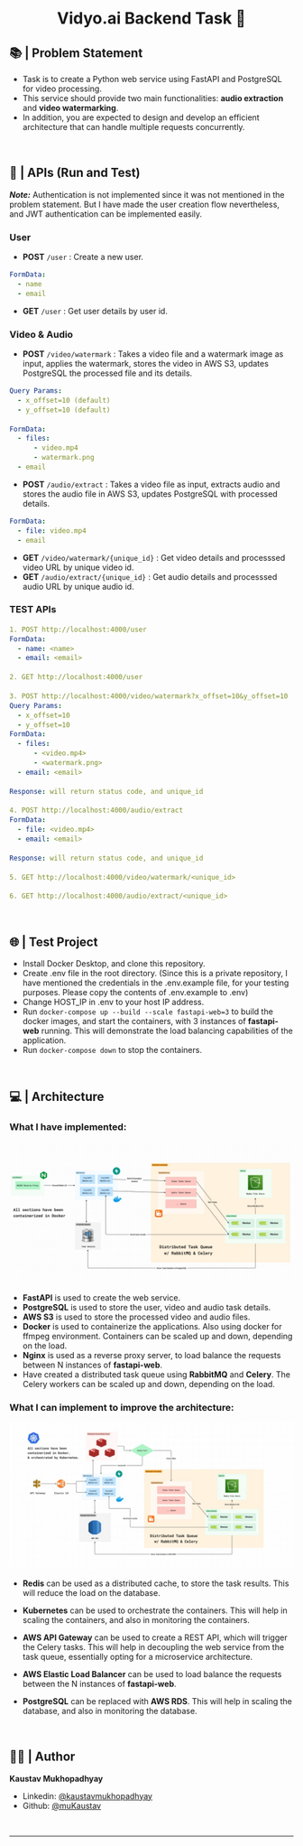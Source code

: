 <h1 align="center">Vidyo.ai Backend Task 🧭</h1>

## 📚 | Problem Statement

- Task is to create a Python web service using FastAPI and PostgreSQL for video processing.
- This service should provide two main functionalities: **audio extraction** and **video watermarking**.
- In addition, you are expected to design and develop an efficient architecture that can handle multiple requests concurrently.

<br/>

## 🚀 | APIs (Run and Test)

_**Note:**_ Authentication is not implemented since it was not mentioned in the problem statement. But I have made the user creation flow nevertheless, and JWT authentication can be implemented easily.

### User

- **POST** `/user` : Create a new user.

```yml
FormData:
  - name
  - email
```

- **GET** `/user` : Get user details by user id.

### Video & Audio

- **POST** `/video/watermark` : Takes a video file and a watermark image as input, applies the watermark, stores the video in AWS S3, updates PostgreSQL the processed file and its details.

```yml
Query Params:
  - x_offset=10 (default)
  - y_offset=10 (default)

FormData:
  - files:
      - video.mp4
      - watermark.png
  - email
```

- **POST** `/audio/extract` : Takes a video file as input, extracts audio and stores the audio file in AWS S3, updates PostgreSQL with processed details.

```yml
FormData:
  - file: video.mp4
  - email
```

- **GET** `/video/watermark/{unique_id}` : Get video details and processsed video URL by unique video id.
- **GET** `/audio/extract/{unique_id}` : Get audio details and processsed audio URL by unique audio id.

### TEST APIs

```yml
1. POST http://localhost:4000/user
FormData:
  - name: <name>
  - email: <email>

2. GET http://localhost:4000/user

3. POST http://localhost:4000/video/watermark?x_offset=10&y_offset=10
Query Params:
  - x_offset=10
  - y_offset=10
FormData:
  - files:
      - <video.mp4>
      - <watermark.png>
  - email: <email>

Response: will return status code, and unique_id

4. POST http://localhost:4000/audio/extract
FormData:
  - file: <video.mp4>
  - email: <email>

Response: will return status code, and unique_id

5. GET http://localhost:4000/video/watermark/<unique_id>

6. GET http://localhost:4000/audio/extract/<unique_id>
```

  <br/>

## 🌐 | Test Project

- Install Docker Desktop, and clone this repository.
- Create .env file in the root directory. (Since this is a private repository, I have mentioned the credentials in the .env.example file, for your testing purposes. Please copy the contents of .env.example to .env)
- Change HOST_IP in .env to your host IP address.
- Run `docker-compose up --build --scale fastapi-web=3` to build the docker images, and start the containers, with 3 instances of **fastapi-web** running. This will demonstrate the load balancing capabilities of the application.
- Run `docker-compose down` to stop the containers.

<br/>

## 💻 | Architecture

### What I have implemented:

<p align = center>
    <img alt="Project Logo" src="https://raw.githubusercontent.com/muKaustav/vidyoai_ffmpeg/main/assets/implemented_arch.jpeg?token=GHSAT0AAAAAACGUZWEROTQOX6IPJUWPZDWKZKPZJNQ" target="_blank" />
</p>

- **FastAPI** is used to create the web service.
- **PostgreSQL** is used to store the user, video and audio task details.
- **AWS S3** is used to store the processed video and audio files.
- **Docker** is used to containerize the applications. Also using docker for ffmpeg environment. Containers can be scaled up and down, depending on the load.
- **Nginx** is used as a reverse proxy server, to load balance the requests between N instances of **fastapi-web**.
- Have created a distributed task queue using **RabbitMQ** and **Celery**. The Celery workers can be scaled up and down, depending on the load.

### What I can implement to improve the architecture:

<p align = center>
    <img alt="Project Logo" src="https://raw.githubusercontent.com/muKaustav/vidyoai_ffmpeg/main/assets/efficient_arch.jpeg?token=GHSAT0AAAAAACGUZWEQSALXK4CWSWC6MRB4ZKPZUHQ" target="_blank" />
</p>

- **Redis** can be used as a distributed cache, to store the task results. This will reduce the load on the database.
- **Kubernetes** can be used to orchestrate the containers. This will help in scaling the containers, and also in monitoring the containers.
- **AWS API Gateway** can be used to create a REST API, which will trigger the Celery tasks. This will help in decoupling the web service from the task queue, essentially opting for a microservice architecture.
- **AWS Elastic Load Balancer** can be used to load balance the requests between the N instances of **fastapi-web**.
- **PostgreSQL** can be replaced with **AWS RDS**. This will help in scaling the database, and also in monitoring the database.

  <br/>

## 🧑🏽 | Author

**Kaustav Mukhopadhyay**

- Linkedin: [@kaustavmukhopadhyay](https://www.linkedin.com/in/kaustavmukhopadhyay/)
- Github: [@muKaustav](https://github.com/muKaustav)

<br/>

---
